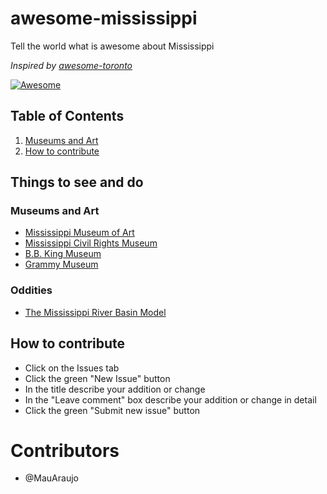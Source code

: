 # awesome-mississippi
Tell the world what is awesome about Mississippi

*Inspired by [awesome-toronto](https://github.com/rodolfobandeira/awesome-toronto)*

[![Awesome](https://cdn.rawgit.com/sindresorhus/awesome/d7305f38d29fed78fa85652e3a63e154dd8e8829/media/badge.svg)](https://github.com/sindresorhus/awesome)

## Table of Contents

  1. [Museums and Art](#museums-and-art)
  2. [How to contribute](#how-to-contribute)


## Things to see and do
### Museums and Art
- [Mississippi Museum of Art](http://www.msmuseumart.org/)
- [Mississippi Civil Rights Museum](https://mcrm.mdah.ms.gov/)
- [B.B. King Museum](https://bbkingmuseum.org/) 
- [Grammy Museum](https://www.grammymuseum.org/)
### Oddities
- [The Mississippi River Basin Model](https://www.atlasobscura.com/places/the-mississippi-river-basin-model-jackson-mississippi)

## How to contribute
- Click on the Issues tab
- Click the green "New Issue" button
- In the title describe your addition or change
- In the "Leave comment" box describe your addition or change in detail
- Click the green "Submit new issue" button

# Contributors
- @MauAraujo
